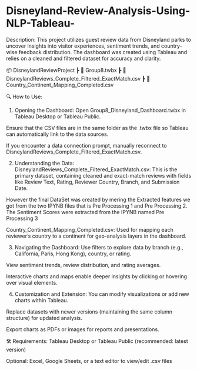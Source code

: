 # Disneyland-Review-Analysis-Using-NLP-Tableau-

Description:
This project utilizes guest review data from Disneyland parks to uncover insights into visitor experiences, sentiment trends, and country-wise feedback distribution. The dashboard was created using Tableau and relies on a cleaned and filtered dataset for accuracy and clarity.


📦 DisneylandReviewProject
 ┣ 📄 Group8.twbx
 ┣ 📄 DisneylandReviews_Complete_Filtered_ExactMatch.csv
 ┣ 📄 Country_Continent_Mapping_Completed.csv

🔍 How to Use:
1. Opening the Dashboard:
Open Group8_Disneyland_Dashboard.twbx in Tableau Desktop or Tableau Public.

Ensure that the CSV files are in the same folder as the .twbx file so Tableau can automatically link to the data sources.

If you encounter a data connection prompt, manually reconnect to DisneylandReviews_Complete_Filtered_ExactMatch.csv.

2. Understanding the Data:
DisneylandReviews_Complete_Filtered_ExactMatch.csv: This is the primary dataset, containing cleaned and exact-match reviews with fields like Review Text, Rating, Reviewer Country, Branch, and Submission Date.

However the final DataSet was created by mering the Extracted features we got from the two IPYNB files that is Pre Processing 1 and Pre Processing 2. The Sentiment Scores were extracted from the IPYNB named Pre Processing 3

Country_Continent_Mapping_Completed.csv: Used for mapping each reviewer’s country to a continent for geo-analysis layers in the dashboard.

3. Navigating the Dashboard:
Use filters to explore data by branch (e.g., California, Paris, Hong Kong), country, or rating.

View sentiment trends, review distribution, and rating averages.

Interactive charts and maps enable deeper insights by clicking or hovering over visual elements.

4. Customization and Extension:
You can modify visualizations or add new charts within Tableau.

Replace datasets with newer versions (maintaining the same column structure) for updated analysis.

Export charts as PDFs or images for reports and presentations.

🛠 Requirements:
Tableau Desktop or Tableau Public (recommended: latest version)

Optional: Excel, Google Sheets, or a text editor to view/edit .csv files
